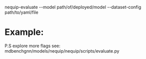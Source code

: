 nequip-evaluate --model path/of/deployed/model --dataset-config path/to/yaml/file

# Example: 

P.S explore more flags see: mdbenchgnn/models/nequip/nequip/scripts/evaluate.py